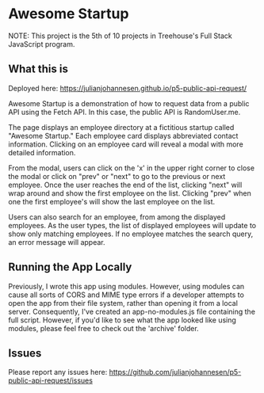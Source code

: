 # Awesome Startup

NOTE: This project is the 5th of 10 projects in Treehouse's Full Stack JavaScript program.

## What this is

Deployed here: https://julianjohannesen.github.io/p5-public-api-request/

Awesome Startup is a demonstration of how to request data from a public API using the Fetch API. In this case, the public API is RandomUser.me. 

The page displays an employee directory at a fictitious startup called "Awesome Startup." Each employee card displays abbreviated contact information. Clicking on an employee card will reveal a modal with more detailed information.

From the modal, users can click on the 'x' in the upper right corner to close the modal or click on "prev" or "next" to go to the previous or next employee. Once the user reaches the end of the list, clicking "next" will wrap around and show the first employee on the list. Clicking "prev" when one the first employee's will show the last employee on the list.

Users can also search for an employee, from among the displayed employees. As the user types, the list of displayed employees will update to show only matching employees. If no employee matches the search query, an error message will appear. 

## Running the App Locally

Previously, I wrote this app using modules. However, using modules can cause all sorts of CORS and MIME type errors if a developer attempts to open the app from their file system, rather than opening it from a local server. Consequently, I've created an app-no-modules.js file containing the full script. However, if you'd like to see what the app looked like using modules, please feel free to check out the 'archive' folder.

## Issues

Please report any issues here: https://github.com/julianjohannesen/p5-public-api-request/issues
